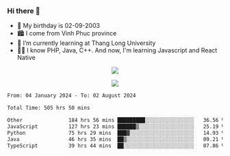 ### Hi there 👋
- 🎂 My birthday is 02-09-2003
- 🏙️ I come from Vinh Phuc province
- 🌱 I’m currently learning at Thang Long University
- 🧑‍💻 I know PHP, Java, C++. And now, I'm learning Javascript and React Native
<p align="center"><img src="https://github-readme-stats.vercel.app/api?username=tmquang0209&show_icons=true&theme=gradient"></p>
<p align="center"><img src="https://github-readme-stats.vercel.app/api/top-langs/?username=tmquang0209&hide=scss,css&langs_count=10"></p>
<!--START_SECTION:waka-->

```txt
From: 04 January 2024 - To: 02 August 2024

Total Time: 505 hrs 50 mins

Other               184 hrs 56 mins █████████░░░░░░░░░░░░░░░░   36.56 %
JavaScript          127 hrs 23 mins ██████▒░░░░░░░░░░░░░░░░░░   25.19 %
Python              75 hrs 29 mins  ███▓░░░░░░░░░░░░░░░░░░░░░   14.93 %
Java                46 hrs 35 mins  ██▒░░░░░░░░░░░░░░░░░░░░░░   09.21 %
TypeScript          39 hrs 44 mins  ██░░░░░░░░░░░░░░░░░░░░░░░   07.86 %
```

<!--END_SECTION:waka-->
